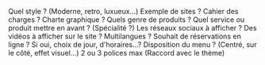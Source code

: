 Quel style ? (Moderne, retro, luxueux...)
Exemple de sites ?
Cahier des charges ?
Charte graphique ? 
Quels genre de produits ? 
Quel service ou produit mettre en avant ? (Spécialité ?)
Les réseaux sociaux à afficher ?
Des vidéos à afficher sur le site ?
Multilangues ?
Souhait de réservations en ligne ? Si oui, choix de jour, d'horaires...?
Disposition du menu ? (Centré, sur le côté, effet visuel...) 
2 ou 3 polices max (Raccord avec le thème)
